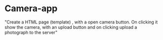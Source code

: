 # Camera-app
"Create a HTML page (template) ,  with a open camera button. On clicking it show the camera,  with an upload button and on clicking upload a photograph to the server"
